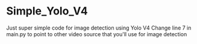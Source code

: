 # Simple_Yolo_V4
<pr>Just super simple code for image detection using Yolo V4
Change line 7 in main.py to point to other video source that you'll use for image detection</pr>
